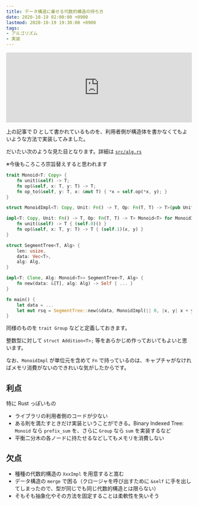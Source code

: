 ```yaml
---
title: データ構造に乗せる代数的構造の持ち方
date: 2020-10-19 02:00:00 +0900
lastmod: 2020-10-19 19:30:00 +0900
tags:
- アルゴリズム
- 実装
---
```


<iframe src="https://hatenablog-parts.com/embed?url=https%3A%2F%2Fnoshi91.hatenablog.com%2Fentry%2F2020%2F04%2F22%2F212649" style="border: 0; width: 100%; height: 190px;" allowfullscreen scrolling="no"></iframe>

上の記事で D として書かれているものを、利用者側が構造体を書かなくてもよいような方法で実装してみました。

だいたい次のような見た目となります。詳細は [`src/alg.rs`](https://github.com/shino16/cpr/blob/master/src/alg.rs)

※今後もころころ宗旨替えすると思われます

```rust
trait Monoid<T: Copy> {
    fn unit(&self) -> T;
    fn op(&self, x: T, y: T) -> T;
    fn op_to(&self, y: T, x: &mut T) { *x = self.op(*x, y); }
}

struct MonoidImpl<T: Copy, Unit: Fn() -> T, Op: Fn(T, T) -> T>(pub Unit, pub Op);

impl<T: Copy, Unit: Fn() -> T, Op: Fn(T, T) -> T> Monoid<T> for MonoidImpl<T, Unit, Op> {
    fn unit(&self) -> T { (self.0)() }
    fn op(&self, x: T, y: T) -> T { (self.1)(x, y) }
}

struct SegmentTree<T, Alg> {
    len: usize,
    data: Vec<T>,
    alg: Alg,
}

impl<T: Clone, Alg: Monoid<T>> SegmentTree<T, Alg> {
    fn new(data: &[T], alg: Alg) -> Self { ... }
}

fn main() {
    let data = ...
    let mut rsq = SegmentTree::new(&data, MonoidImpl(|| 0, |x, y| x + y));
}
```

同様のものを `trait Group` などと定義しておきます。

整数型に対して `struct Addition<T>;` 等をあらかじめ作っておいてもよいと思います。

なお、`MonoidImpl` が単位元を含めて `Fn` で持っているのは、キャプチャがなければメモリ消費がないのできれいな気がしたからです。

## 利点

特に Rust っぽいもの

* ライブラリの利用者側のコードが少ない
* ある則を満たすときだけ実装ということができる。Binary Indexed Tree: `Monoid` なら `prefix_sum` を、さらに `Group` なら `sum` を実装するなど
* 平衡二分木の各ノードに持たせるなどしてもメモリを消費しない

## 欠点

* 種種の代数的構造の `XxxImpl` を用意すると嵩む
* データ構造の `merge` で困る（クロージャを呼び出すために `&self` に手を出してしまったので、型が同じでも同じ代数的構造とは限らない）
* そもそも抽象化やその方法を固定することは柔軟性を失いそう
